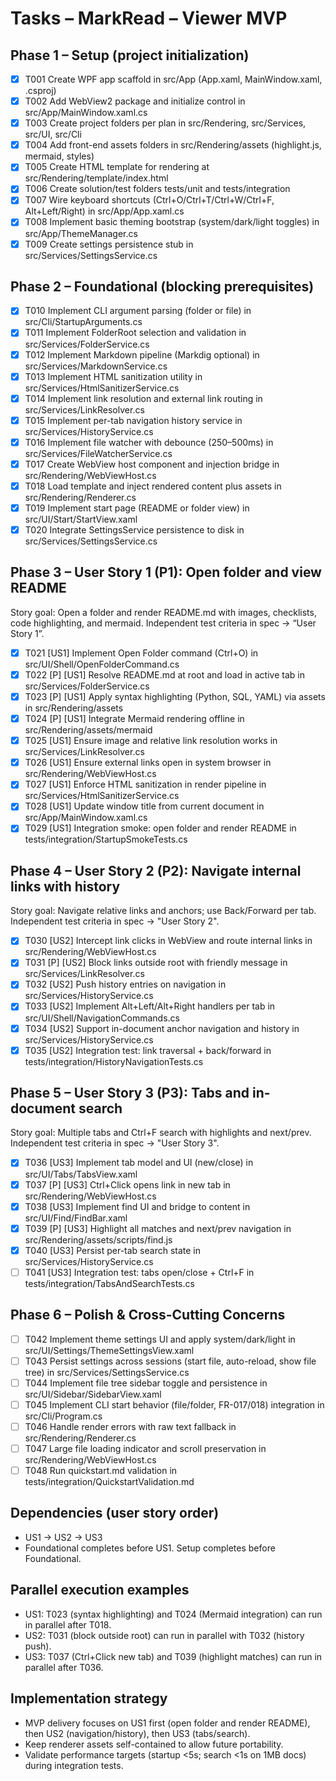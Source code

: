 # Tasks – MarkRead – Viewer MVP

## Phase 1 – Setup (project initialization)

- [x] T001 Create WPF app scaffold in src/App (App.xaml, MainWindow.xaml, .csproj)
- [x] T002 Add WebView2 package and initialize control in src/App/MainWindow.xaml.cs
- [x] T003 Create project folders per plan in src/Rendering, src/Services, src/UI, src/Cli
- [x] T004 Add front-end assets folders in src/Rendering/assets (highlight.js, mermaid, styles)
- [x] T005 Create HTML template for rendering at src/Rendering/template/index.html
- [x] T006 Create solution/test folders tests/unit and tests/integration
- [x] T007 Wire keyboard shortcuts (Ctrl+O/Ctrl+T/Ctrl+W/Ctrl+F, Alt+Left/Right) in src/App/App.xaml.cs
- [x] T008 Implement basic theming bootstrap (system/dark/light toggles) in src/App/ThemeManager.cs
- [x] T009 Create settings persistence stub in src/Services/SettingsService.cs

## Phase 2 – Foundational (blocking prerequisites)

- [x] T010 Implement CLI argument parsing (folder or file) in src/Cli/StartupArguments.cs
- [x] T011 Implement FolderRoot selection and validation in src/Services/FolderService.cs
- [x] T012 Implement Markdown pipeline (Markdig optional) in src/Services/MarkdownService.cs
- [x] T013 Implement HTML sanitization utility in src/Services/HtmlSanitizerService.cs
- [x] T014 Implement link resolution and external link routing in src/Services/LinkResolver.cs
- [x] T015 Implement per-tab navigation history service in src/Services/HistoryService.cs
- [x] T016 Implement file watcher with debounce (250–500ms) in src/Services/FileWatcherService.cs
- [x] T017 Create WebView host component and injection bridge in src/Rendering/WebViewHost.cs
- [x] T018 Load template and inject rendered content plus assets in src/Rendering/Renderer.cs
- [x] T019 Implement start page (README or folder view) in src/UI/Start/StartView.xaml
- [x] T020 Integrate SettingsService persistence to disk in src/Services/SettingsService.cs

## Phase 3 – User Story 1 (P1): Open folder and view README

Story goal: Open a folder and render README.md with images, checklists, code highlighting, and mermaid. Independent test criteria in spec → “User Story 1”.

- [x] T021 [US1] Implement Open Folder command (Ctrl+O) in src/UI/Shell/OpenFolderCommand.cs
- [x] T022 [P] [US1] Resolve README.md at root and load in active tab in src/Services/FolderService.cs
- [x] T023 [P] [US1] Apply syntax highlighting (Python, SQL, YAML) via assets in src/Rendering/assets
- [x] T024 [P] [US1] Integrate Mermaid rendering offline in src/Rendering/assets/mermaid
- [x] T025 [US1] Ensure image and relative link resolution works in src/Services/LinkResolver.cs
- [x] T026 [US1] Ensure external links open in system browser in src/Rendering/WebViewHost.cs
- [x] T027 [US1] Enforce HTML sanitization in render pipeline in src/Services/HtmlSanitizerService.cs
- [x] T028 [US1] Update window title from current document in src/App/MainWindow.xaml.cs
- [x] T029 [US1] Integration smoke: open folder and render README in tests/integration/StartupSmokeTests.cs

## Phase 4 – User Story 2 (P2): Navigate internal links with history

Story goal: Navigate relative links and anchors; use Back/Forward per tab. Independent test criteria in spec → "User Story 2".

- [x] T030 [US2] Intercept link clicks in WebView and route internal links in src/Rendering/WebViewHost.cs
- [x] T031 [P] [US2] Block links outside root with friendly message in src/Services/LinkResolver.cs
- [x] T032 [US2] Push history entries on navigation in src/Services/HistoryService.cs
- [x] T033 [US2] Implement Alt+Left/Alt+Right handlers per tab in src/UI/Shell/NavigationCommands.cs
- [x] T034 [US2] Support in-document anchor navigation and history in src/Services/HistoryService.cs
- [x] T035 [US2] Integration test: link traversal + back/forward in tests/integration/HistoryNavigationTests.cs

## Phase 5 – User Story 3 (P3): Tabs and in-document search

Story goal: Multiple tabs and Ctrl+F search with highlights and next/prev. Independent test criteria in spec → "User Story 3".

- [x] T036 [US3] Implement tab model and UI (new/close) in src/UI/Tabs/TabsView.xaml
- [x] T037 [P] [US3] Ctrl+Click opens link in new tab in src/Rendering/WebViewHost.cs
- [x] T038 [US3] Implement find UI and bridge to content in src/UI/Find/FindBar.xaml
- [x] T039 [P] [US3] Highlight all matches and next/prev navigation in src/Rendering/assets/scripts/find.js
- [x] T040 [US3] Persist per-tab search state in src/Services/HistoryService.cs
- [ ] T041 [US3] Integration test: tabs open/close + Ctrl+F in tests/integration/TabsAndSearchTests.cs

## Phase 6 – Polish & Cross-Cutting Concerns

- [ ] T042 Implement theme settings UI and apply system/dark/light in src/UI/Settings/ThemeSettingsView.xaml
- [ ] T043 Persist settings across sessions (start file, auto-reload, show file tree) in src/Services/SettingsService.cs
- [ ] T044 Implement file tree sidebar toggle and persistence in src/UI/Sidebar/SidebarView.xaml
- [ ] T045 Implement CLI start behavior (file/folder, FR-017/018) integration in src/Cli/Program.cs
- [ ] T046 Handle render errors with raw text fallback in src/Rendering/Renderer.cs
- [ ] T047 Large file loading indicator and scroll preservation in src/Rendering/WebViewHost.cs
- [ ] T048 Run quickstart.md validation in tests/integration/QuickstartValidation.md

## Dependencies (user story order)

- US1 → US2 → US3
- Foundational completes before US1. Setup completes before Foundational.

## Parallel execution examples

- US1: T023 (syntax highlighting) and T024 (Mermaid integration) can run in parallel after T018.
- US2: T031 (block outside root) can run in parallel with T032 (history push).
- US3: T037 (Ctrl+Click new tab) and T039 (highlight matches) can run in parallel after T036.

## Implementation strategy

- MVP delivery focuses on US1 first (open folder and render README), then US2 (navigation/history), then US3 (tabs/search).
- Keep renderer assets self-contained to allow future portability.
- Validate performance targets (startup <5s; search <1s on 1MB docs) during integration tests.

